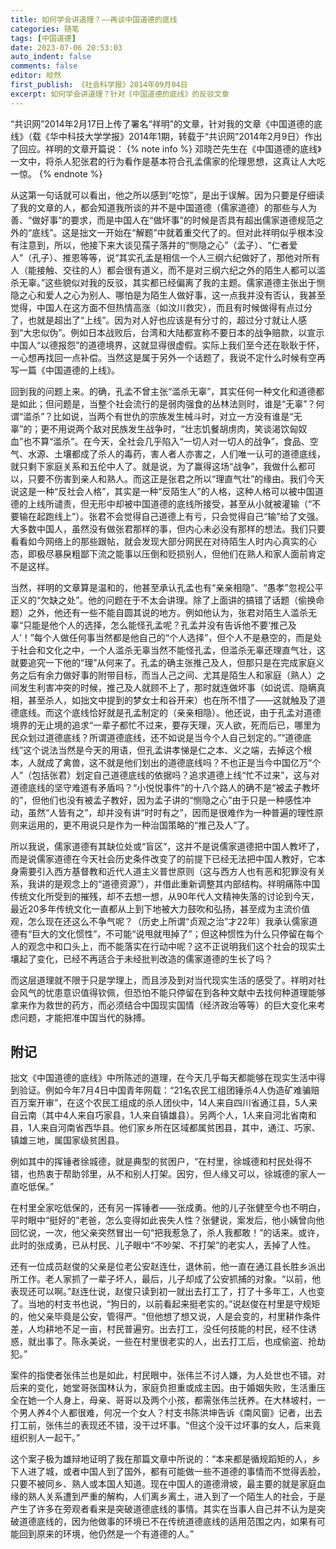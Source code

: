 ```yaml
---
title: 如何学会讲道理？——再谈中国道德的底线
categories: 随笔
tags: [中国道德]
date: 2023-07-06 20:53:03
auto_indent: false
comments: false
editor: 皎然
first_publish: 《社会科学报》2014年09月04日	
excerpt: 如何学会讲道理？针对《中国道德的底线》的反驳文章
---
```

“共识网”2014年2月17日上传了署名“祥明”的文章，针对我的文章《中国道德的底线》（载《华中科技大学学报》2014年1期，转载于“共识网”2014年2月9日）作出了回应。祥明的文章开篇说：
{% note info %}
邓晓芒先生在《中国道德的底线》一文中，将杀人犯张君的行为看作是基本符合孔孟儒家的伦理思想，这真让人大吃一惊。
{% endnote %}

从这第一句话就可以看出，他之所以感到“吃惊”，是出于误解。因为只要是仔细读了我的文章的人，都会知道我所谈的并不是中国道德（儒家道德）的那些与人为善、“做好事”的要求，而是中国人在“做坏事”的时候是否具有超出儒家道德规范之外的“底线”。这是拙文一开始在“解题”中就着重交代了的。但对此祥明似乎根本没有注意到，所以，他接下来大谈见孺子落井的“恻隐之心”（孟子）、“仁者爱人”（孔子）、推恩等等，说“其实孔孟是相信一个人三纲六纪做好了，那他对所有人（能接触、交往的人）都会很有道义，而不是对三纲六纪之外的陌生人都可以滥杀无辜。”这些貌似对我的反驳，其实都已经偏离了我的主题。儒家道德主张出于恻隐之心和爱人之心为别人、哪怕是为陌生人做好事，这一点我并没有否认，我甚至觉得，中国人在这方面不但热情高涨（如汶川救灾），而且有时候做得有点过分了，也就是超出了“上线”。因为对人好也应该是有分寸的，超过分寸就让人感到“大忠似伪”。例如日本战败后，台湾和大陆都宣称不要日本的战争赔款，以宣示中国人“以德报怨”的道德境界，这就显得很虚假。实际上我们至今还在耿耿于怀，一心想再找回一点补偿。当然这是属于另外一个话题了，我说不定什么时候有空再写一篇《中国道德的上线》。

回到我的问题上来。的确，孔孟不曾主张“滥杀无辜”，其实任何一种文化和道德都是如此；但问题是，当整个社会流行的是弱肉强食的丛林法则时，谁是“无辜”？何谓“滥杀”？比如说，当两个有世仇的宗族发生械斗时，对立一方没有谁是“无辜”的；更不用说两个敌对民族发生战争时，“壮志饥餐胡虏肉，笑谈渴饮匈奴血”也不算“滥杀”。在今天，全社会几乎陷入“一切人对一切人的战争”，食品、空气、水源、土壤都成了杀人的毒药，害人者人亦害之，人们唯一认可的道德底线，就只剩下家庭关系和五伦中人了。就是说，为了赢得这场“战争”，我做什么都可以，只要不伤害到亲人和熟人。而这正是张君之所以“理直气壮”的缘由。我们今天说这是一种“反社会人格”，其实是一种“反陌生人”的人格，这种人格可以被中国道德的上线所谴责，但无形中却被中国道德的底线所接受，甚至从小就被灌输（“不要输在起跑线上”）。张君不会觉得自己道德上有亏，只会觉得自己“输”给了文强。大多数中国人，虽然没有做张君那样的事，但内心未必没有那样的想法。我们只要看看如今网络上的那些跟帖，就会发现大部分网民在对待陌生人时内心真实的心态，即极尽暴戾粗鄙下流之能事以压倒和贬损别人，但他们在熟人和家人面前肯定不是这样。

当然，祥明的文章算是温和的，他甚至承认孔孟也有“亲亲相隐”、“愚孝”忽视公平正义的“欠缺之处”。他的问题在于不太会讲理。除了上面讲的搞错了话题（偷换命题）之外，他还有一些不能自圆其说的地方。例如他认为，张君对陌生人滥杀无辜“只能是他个人的选择，怎么能怪孔孟呢？孔孟并没有告诉他不要‘推己及人’！”每个人做任何事当然都是他自己的“个人选择”，但个人不是悬空的，而是处于社会和文化之中，一个人滥杀无辜当然不能怪孔孟，但滥杀无辜还理直气壮，这就要追究一下他的“理”从何来了。孔孟的确主张推己及人，但那只是在完成家庭义务之后有余力做好事的附带目标，而当人己之间、尤其是陌生人和家庭（熟人）之间发生利害冲突的时候，推己及人就顾不上了，那时就连做坏事（如说谎、隐瞒真相，甚至杀人，如拙文中提到的梦女士和谷开来）也在所不惜了——这就触及了道德底线。而这个底线恰好就是孔孟制定的（亲亲相隐）。他还说，由于孔孟对道德境界的无止境的追求“一辈子都忙不过来，要存天理，灭人欲，死而后已，哪里为民众划过道德底线？所谓道德底线，还不如说是当今个人自己划定的。”“道德底线”这个说法当然是今天的用语，但孔孟讲孝悌是仁之本、义之端，去掉这个根本，人就成了禽兽，这不就是他们划出的道德底线吗？不也正是当今中国亿万“个人”（包括张君）划定自己道德底线的依据吗？追求道德上线“忙不过来”，这与对道德底线的坚守难道有矛盾吗？“小悦悦事件”的十八个路人的确不是“被孟子教坏的”，但他们也没有被孟子教好，因为孟子讲的“恻隐之心”由于只是一种感性冲动，虽然“人皆有之”，却并没有讲“时时有之”，因而是很难作为一种普遍的理性原则来运用的，更不用说只是作为一种治国策略的“推己及人”了。

所以我说，儒家道德有其缺位处或“盲区”，这并不是说儒家道德把中国人教坏了，而是说儒家道德在今天社会历史条件改变了的前提下已经无法把中国人教好，它本身需要引入西方基督教和近代人道主义普世原则（这与西方人也有恶和犯罪没有关系，我讲的是观念上的“道德资源”），并借此重新调整其内部结构。祥明痛陈中国传统文化所受到的摧残，却不去想一想，从90年代人文精神失落的讨论到今天，最近20多年传统文化一直都从上到下地被大力鼓吹和弘扬，甚至成为主流价值观，怎么现在还这么不争气呢？（历史上所谓“贞观之治”才22年）我承认儒家道德有“巨大的文化惯性”，不可能“说甩就甩掉了”；但这种惯性为什么只停留在每个人的观念中和口头上，而不能落实在行动中呢？这不正说明我们这个社会的现实土壤起了变化，已经不再适合于未经批判改造的儒家道德的生长了吗？

而这层道理就不限于只是学理上，而且涉及到对当代现实生活的感受了。祥明对社会风气的忧患意识值得钦佩，但恐怕不能只停留在到各种文献中去找何种道理能够拿来作为救世的药方，而必须结合中国现实国情（经济政治等等）的巨大变化来考虑问题，才能把准中国当代的脉搏。

## 附记

拙文《中国道德的底线》中所陈述的道理，在今天几乎每天都能够在现实生活中得到验证。例如今年7月4日中国青年网载：“21名农民工组团锤杀4人伪造矿难骗赔百万案开审”，在这个农民工组成的杀人团伙中，14人来自四川省通江县，5人来自云南（其中4人来自巧家县，1人来自镇雄县）。另两个人，1人来自河北省南和县，1人来自河南省西华县。他们家乡所在区域都属贫困县，其中，通江、巧家、镇雄三地，属国家级贫困县。

例如其中的挥锤者徐城德，就是典型的贫困户，“在村里，徐城德和村民处得不错，也热衷于帮助邻里，从不和别人打架。因穷，但人缘又可以，徐城德的家人一直吃低保。”

在村里全家吃低保的，还有另一挥锤者——张成勇。他的儿子张健至今也不明白，平时眼中“挺好的”老爸，怎么变得如此丧失人性？张健说，案发后，他小姨曾向他回忆说，一次，他父亲突然冒出一句“把我惹急了，杀人我都敢！”的话来。或许，此时的张成勇，已从村民、儿子眼中“不吵架、不打架”的老实人，丢掉了人性。

还有一位成员赵俊的父亲是位老公安赵连仕，退休前，他一直在通江县长胜乡派出所工作。老人家抓了一辈子坏人，最后，儿子却成了公安抓捕的对象。“以前，他表现还可以啊。”赵连仕说，赵俊只读到初一就出去打工了，打了十多年工，人也变了。当地的村支书也说，“狗日的，以前看起来挺老实的。”说赵俊在村里是守规矩的，他父亲毕竟是公安，管得严。“但他想了想又说，人是会变的，村里耕作条件差，人均耕地不足一亩，村民普遍穷。出去打工，没任何技能的村民，经不住诱惑，就出事了。陈永美说，一些在村里很老实的人，出去打工后，也成偷盗、抢劫犯。”

案件的指使者张伟兰也是如此，村民眼中，张伟兰不讨人嫌，为人处世也不错。对后来的变化，她堂哥张国林认为，家庭负担重或成主因。由于婚姻失败，生活重压全在她一个人身上，母亲、哥哥以及两个小孩，都需张伟兰抚养。在大林坡村，一个男人养4个人都很难，何况一个女人？村支书陈洪坤告诉《南风窗》记者，出去打工前，张伟兰的表现还不错，没干过坏事。“但这个没干过坏事的女人，后来竟组织别人一起干。”

这个案子极为雄辩地证明了我在那篇文章中所说的：“本来都是循规蹈矩的人，乡下人进了城，或者中国人到了国外，都有可能做一些不道德的事情而不觉得丢脸，只要不被同乡、熟人或本国人知道。现在中国人的道德滑坡，最主要的就是家庭血缘的熟人关系遭到严重的解构，人们离乡离土，进入到了一个陌生人的社会，于是产生了许多在旁观者看来是突破道德底线的事情。其实在当事人自己并不认为是突破道德底线的，因为他做事的环境已不在传统道德底线的适用范围之内，如果有可能回到原来的环境，他仍然是一个有道德的人。”